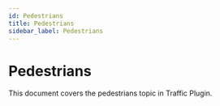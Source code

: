 ```yaml
---
id: Pedestrians
title: Pedestrians
sidebar_label: Pedestrians
---
```


# Pedestrians

This document covers the pedestrians topic in Traffic Plugin.